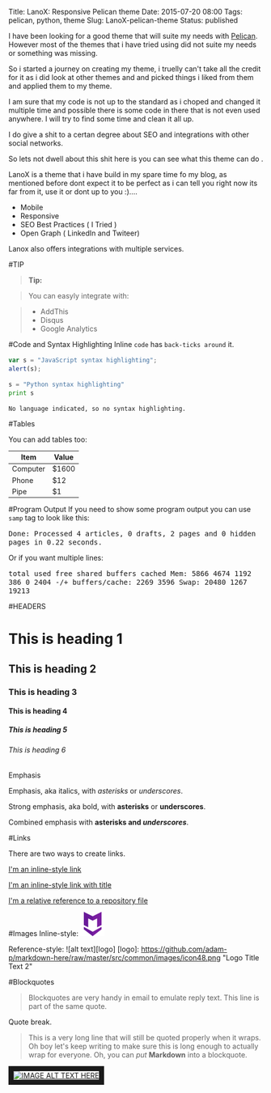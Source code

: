 Title: LanoX: Responsive Pelican theme
Date: 2015-07-20 08:00
Tags: pelican, python, theme
Slug: LanoX-pelican-theme
Status: published

I have been looking for a good theme that will suite my needs with [Pelican](http://getpelican.com). However most of the themes that i have tried using did not suite my needs or something was missing.

So i started a journey on creating my theme, i truelly can't take all the credit for it as i did look at other themes and and picked things i liked from them and applied them to my theme.

I am sure that my code is not up to the standard as i choped and changed it multiple time and possible there is some code in there that is not even used anywhere. I will try to find some time and clean it all up.

I do give a shit to a certan degree about SEO and integrations with other social networks.

So lets not dwell about this shit here is you can see what this theme can do .

LanoX is a theme that i have build in my spare time fo my blog, as mentioned before dont expect it to be perfect as i can tell you right now its far from it, use it or dont up to you :)....


- Mobile
- Responsive
- SEO Best Practices ( I Tried )
- Open Graph ( LinkedIn and Twiteer)

Lanox also offers integrations with multiple services.

#TIP

> **Tip:**

> You can easyly integrate with:

> - AddThis
> - Disqus
> - Google Analytics

#Code and Syntax Highlighting
Inline `code` has `back-ticks around` it.

```javascript
var s = "JavaScript syntax highlighting";
alert(s);
```
 
```python
s = "Python syntax highlighting"
print s
```
 
```
No language indicated, so no syntax highlighting. 
```

#Tables


You can add tables too:

Item     | Value
-------- | ---
Computer | $1600
Phone    | $12
Pipe     | $1


#Program Output
If you need to show some program output you can use `samp` tag to look like this:

<samp>Done: Processed 4 articles, 0 drafts, 2 pages and 0 hidden pages in 0.22 seconds.</samp>

Or if you want multiple lines:

<samp>
             total       used       free     shared    buffers     cached
Mem:          5866       4674       1192        386          0       2404
-/+ buffers/cache:       2269       3596
Swap:        20480       1267      19213
</samp>

#HEADERS

# This is heading 1
## This is heading 2
### This is heading 3
#### This is heading 4
##### This is heading 5
###### This is heading 6

Emphasis

Emphasis, aka italics, with *asterisks* or _underscores_.

Strong emphasis, aka bold, with **asterisks** or __underscores__.

Combined emphasis with **asterisks and _underscores_**.

#Links

There are two ways to create links.

[I'm an inline-style link](https://www.google.com)

[I'm an inline-style link with title](https://www.google.com "Google's Homepage")

[I'm a relative reference to a repository file](../blob/master/LICENSE)

#Images
Inline-style: 
![alt text](https://github.com/adam-p/markdown-here/raw/master/src/common/images/icon48.png "Logo Title Text 1")

Reference-style: 
![alt text][logo]
[logo]: https://github.com/adam-p/markdown-here/raw/master/src/common/images/icon48.png "Logo Title Text 2"

#Blockquotes
> Blockquotes are very handy in email to emulate reply text.
> This line is part of the same quote.

Quote break.

> This is a very long line that will still be quoted properly when it wraps. Oh boy let's keep writing to make sure this is long enough to actually wrap for everyone. Oh, you can *put* **Markdown** into a blockquote. 


<a href="http://www.youtube.com/watch?feature=player_embedded&v=m9We2XsVZfc" target="_blank"><img src="http://img.youtube.com/vi/m9We2XsVZfc/0.jpg" alt="IMAGE ALT TEXT HERE" width="240" height="180" border="10" /></a>
